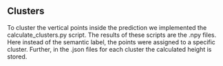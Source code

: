 ## Clusters

To cluster the vertical points inside the prediction we implemented the calculate_clusters.py script. The results of these scripts are the .npy files. Here instead of the semantic label, the points were assigned to a specific cluster. Further, in the .json files for each cluster the calculated height is stored.